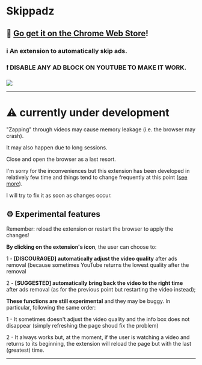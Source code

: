 # Skippadz
## 🛒 [Go get it on the Chrome Web Store](https://chrome.google.com/webstore/detail/skippadz/pkmpajhkphoigmebbjokepimpmfepjoa?hl=it)!


### ℹ️ An extension to automatically skip ads.

### ❗ DISABLE ANY AD BLOCK ON YOUTUBE TO MAKE IT WORK.


![](https://github.com/FrancescoDiCursi/Skippadz/blob/main/skippadz_preview.gif?raw=true)
____
# :warning: currently under development

"Zapping" through videos may cause memory leakage (i.e. the browser may crash).

It may also happen due to long sessions.

Close and open the browser as a last resort.

I'm sorry for the inconveniences but this extension has been developed in relatively few time and things tend to change frequently at this point ([see more](https://www.reddit.com/r/youtube/comments/15zs7f4/youtube_premium_required_is_youtube_becoming_the/)).

I will try to fix it as soon as changes occur. 

## :gear: Experimental features
Remember: reload the extension or restart the browser to apply the changes!

**By clicking on the extension's icon**, the user can choose to:

1 -  **[DISCOURAGED] automatically adjust the video quality** after ads removal (because sometimes YouTube returns the lowest quality after the removal

2 - **[SUGGESTED] automatically bring back the video to the right time** after ads removal (as for the previous point but restarting the video instead);

**These functions are still experimental** and they may be buggy. In particular, following the same order:

1 - It sometimes doesn't adjust the video quality and the info box does not disappear (simply refreshing the page shoud fix the problem)

2 - It always works but, at the moment, if the user is watching a video and returns to its beginning, the extension will reload the page but with the last (greatest) time.

____
